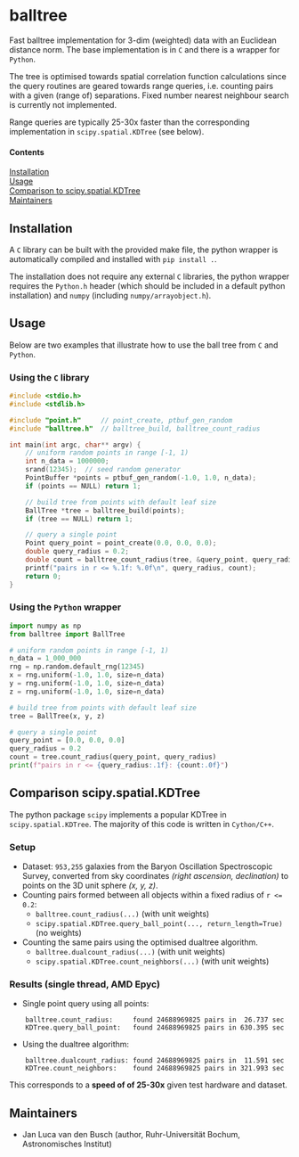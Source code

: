 # balltree

Fast balltree implementation for 3-dim (weighted) data with an Euclidean
distance norm. The base implementation is in `C` and there is a wrapper for
`Python`.

The tree is optimised towards spatial correlation function calculations since
the query routines are geared towards range queries, i.e. counting pairs with a
given (range of) separations. Fixed number nearest neighbour search is currently
not implemented.

Range queries are typically 25-30x faster than the corresponding implementation
in `scipy.spatial.KDTree` (see below).

#### Contents
[Installation](#installation)  
[Usage](#usage)  
[Comparison to scipy.spatial.KDTree](#comparison-to-scipyspatialkdtree)  
[Maintainers](#aintainers)  


## Installation

A `C` library can be built with the provided make file, the python wrapper is
automatically compiled and installed with `pip install .`.

The installation does not require any external `C` libraries, the python wrapper
requires the `Python.h` header (which should be included in a default python
installation) and `numpy` (including `numpy/arrayobject.h`).


## Usage

Below are two examples that illustrate how to use the ball tree from `C` and
`Python`.

### Using the `C` library

```c
#include <stdio.h>
#include <stdlib.h>

#include "point.h"     // point_create, ptbuf_gen_random
#include "balltree.h"  // balltree_build, balltree_count_radius

int main(int argc, char** argv) {
    // uniform random points in range [-1, 1)
    int n_data = 1000000;
    srand(12345);  // seed random generator
    PointBuffer *points = ptbuf_gen_random(-1.0, 1.0, n_data);
    if (points == NULL) return 1;

    // build tree from points with default leaf size
    BallTree *tree = balltree_build(points);
    if (tree == NULL) return 1;

    // query a single point
    Point query_point = point_create(0.0, 0.0, 0.0);
    double query_radius = 0.2;
    double count = balltree_count_radius(tree, &query_point, query_radius);
    printf("pairs in r <= %.1f: %.0f\n", query_radius, count);
    return 0;
}
```

### Using the `Python` wrapper

```python
import numpy as np
from balltree import BallTree

# uniform random points in range [-1, 1)
n_data = 1_000_000
rng = np.random.default_rng(12345)
x = rng.uniform(-1.0, 1.0, size=n_data)
y = rng.uniform(-1.0, 1.0, size=n_data)
z = rng.uniform(-1.0, 1.0, size=n_data)

# build tree from points with default leaf size
tree = BallTree(x, y, z)

# query a single point
query_point = [0.0, 0.0, 0.0]
query_radius = 0.2
count = tree.count_radius(query_point, query_radius)
print(f"pairs in r <= {query_radius:.1f}: {count:.0f}")
```


## Comparison scipy.spatial.KDTree

The python package `scipy` implements a popular KDTree in
`scipy.spatial.KDTree`. The majority of this code is written in `Cython/C++`.

### Setup

- Dataset: `953,255` galaxies from the Baryon Oscillation Spectroscopic Survey,
  converted from sky coordinates *(right ascension, declination)* to points on the
  3D unit sphere *(x, y, z)*.
- Counting pairs formed between all objects within a fixed radius of `r <= 0.2`:
    - `balltree.count_radius(...)` (with unit weights)
    - `scipy.spatial.KDTree.query_ball_point(..., return_length=True)` (no weights)
- Counting the same pairs using the optimised dualtree algorithm.
    - `balltree.dualcount_radius(...)` (with unit weights)
    - `scipy.spatial.KDTree.count_neighbors(...)` (with unit weights)

### Results (single thread, AMD Epyc)

- Single point query using all points:
```
    balltree.count_radius:     found 24688969825 pairs in  26.737 sec
    KDTree.query_ball_point:   found 24688969825 pairs in 630.395 sec
```
- Using the dualtree algorithm:
```
    balltree.dualcount_radius: found 24688969825 pairs in  11.591 sec
    KDTree.count_neighbors:    found 24688969825 pairs in 321.993 sec
```

This corresponds to a **speed of of 25-30x** given test hardware and dataset.


## Maintainers

- Jan Luca van den Busch (author, Ruhr-Universität Bochum, Astronomisches Institut)
